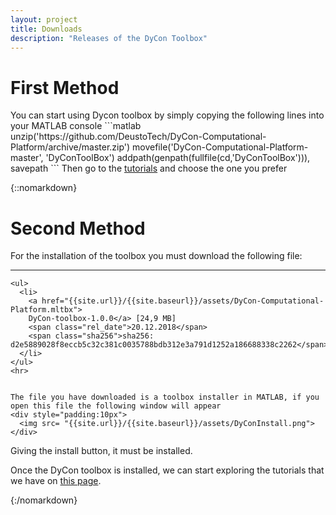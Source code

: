 ```yaml
---
layout: project
title: Downloads
description: "Releases of the DyCon Toolbox"
---
```


<h1> First Method</h1>
You can start using Dycon toolbox by simply copying the following lines into your MATLAB console
```matlab
unzip('https://github.com/DeustoTech/DyCon-Computational-Platform/archive/master.zip')
movefile('DyCon-Computational-Platform-master', 'DyConToolBox')
addpath(genpath(fullfile(cd,'DyConToolBox'))), savepath
```
Then go to the <a href="{{site.url}}/{{site.baseurl}}/projects/tutorials"> tutorials</a> and choose the one you prefer

{::nomarkdown}
<div>

  <div class="inst-guide">
    <h1> Second Method </h1>
    For the installation of the toolbox you must download the following file:
    <hr>

    <ul>
      <li>
        <a href="{{site.url}}/{{site.baseurl}}/assets/DyCon-Computational-Platform.mltbx">
        DyCon-toolbox-1.0.0</a> [24,9 MB]
        <span class="rel_date">20.12.2018</span>
        <span class="sha256">sha256: d2e5889028f8eccb5c32c381c0035788bdb312e3a791d1252a186688338c2262</span>
      </li>
    </ul>
    <hr>


    The file you have downloaded is a toolbox installer in MATLAB, if you open this file the following window will appear
    <div style="padding:10px">
      <img src= "{{site.url}}/{{site.baseurl}}/assets/DyConInstall.png">
    </div>
  Giving the install button, it must be installed.
  </div>
  <div class="get-started">
    <p>
    Once the DyCon toolbox is installed, we can start exploring the
    tutorials  that we have on <a href="{{site.url}}/{{site.baseurl}}/projects/tutorials"> this page</a>. 
    </p>
  </div>
</div>
{:/nomarkdown}

